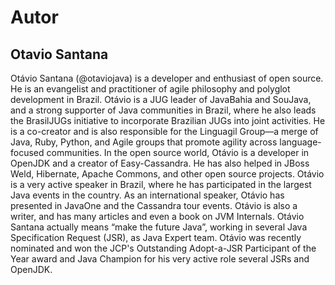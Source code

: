 # Autor


## Otavio Santana

Otávio Santana (@otaviojava) is a developer and enthusiast of open source. He is an evangelist and practitioner of agile philosophy and polyglot development in Brazil. Otávio is a JUG leader of JavaBahia and SouJava, and a strong supporter of Java communities in Brazil, where he also leads the BrasilJUGs initiative to incorporate Brazilian JUGs into joint activities. He is a co-creator and is also responsible for the Linguagil Group—a merge of Java, Ruby, Python, and Agile groups that promote agility across language-focused communities. In the open source world, Otávio is a developer in OpenJDK and a creator of Easy-Cassandra. He has also helped in JBoss Weld, Hibernate, Apache Commons, and other open source projects. Otávio is a very active speaker in Brazil, where he has participated in the largest Java events in the country. As an international speaker, Otávio has presented in JavaOne and the Cassandra tour events. Otávio is also a writer, and has many articles and even a book on JVM Internals. Otávio Santana actually means “make the future Java”, working in several Java Specification Request (JSR), as Java Expert team. Otávio was recently nominated and won the JCP's Outstanding Adopt-a-JSR Participant of the Year award and Java Champion for his very active role several JSRs and OpenJDK.
